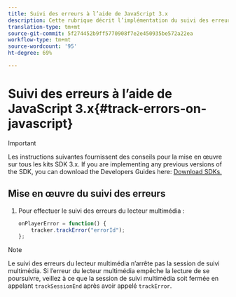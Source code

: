 ```yaml
---
title: Suivi des erreurs à l’aide de JavaScript 3.x
description: Cette rubrique décrit l’implémentation du suivi des erreurs à l’aide du SDK Media dans les applications de navigateur (JS).
translation-type: tm+mt
source-git-commit: 5f274452b9ff5770908f7e2e450935be572a22ea
workflow-type: tm+mt
source-wordcount: '95'
ht-degree: 69%

---
```



# Suivi des erreurs à l’aide de JavaScript 3.x{#track-errors-on-javascript}

>[!IMPORTANT]
>
>Les instructions suivantes fournissent des conseils pour la mise en œuvre sur tous les kits SDK 3.x. If you are implementing any previous versions of the SDK, you can download the Developers Guides here: [Download SDKs.](/help/sdk-implement/download-sdks.md)

## Mise en œuvre du suivi des erreurs

1. Pour effectuer le suivi des erreurs du lecteur multimédia :

   ```js
   onPlayerError = function() {
       tracker.trackError("errorId");
   };
   ```

>[!NOTE]
>
>Le suivi des erreurs du lecteur multimédia n’arrête pas la session de suivi multimédia. Si l’erreur du lecteur multimédia empêche la lecture de se poursuivre, veillez à ce que la session de suivi multimédia soit fermée en appelant `trackSessionEnd` après avoir appelé `trackError`.
